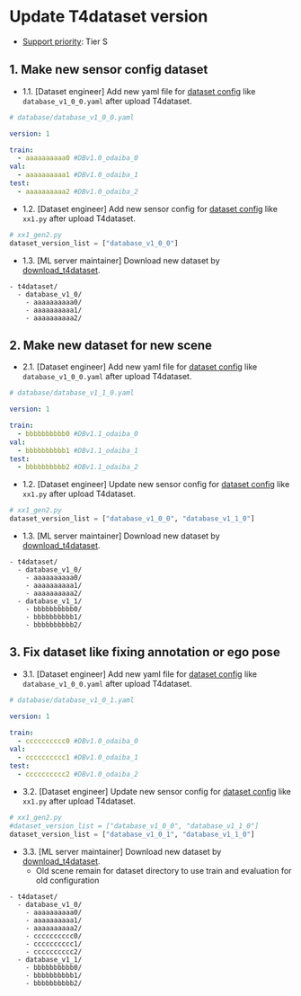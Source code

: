 # Update T4dataset version

- [Support priority](https://github.com/tier4/autoware-ml/blob/main/docs/design/autoware_ml_design.md#support-priority): Tier S

## 1. Make new sensor config dataset

- 1.1. [Dataset engineer] Add new yaml file for [dataset config](/autoware_ml/configs/detection3d/dataset/t4dataset) like `database_v1_0_0.yaml` after upload T4dataset.

```yaml
# database/database_v1_0_0.yaml

version: 1

train:
  - aaaaaaaaaa0 #DBv1.0_odaiba_0
val:
  - aaaaaaaaaa1 #DBv1.0_odaiba_1
test:
  - aaaaaaaaaa2 #DBv1.0_odaiba_2
```

- 1.2. [Dataset engineer] Add new sensor config for [dataset config](/autoware_ml/configs/detection3d/dataset/t4dataset) like `xx1.py` after upload T4dataset.

```py
# xx1_gen2.py
dataset_version_list = ["database_v1_0_0"]
```

- 1.3. [ML server maintainer] Download new dataset by [download_t4dataset](/tools/download_t4dataset).

```
- t4dataset/
  - database_v1_0/
    - aaaaaaaaaa0/
    - aaaaaaaaaa1/
    - aaaaaaaaaa2/
```

## 2. Make new dataset for new scene

- 2.1. [Dataset engineer] Add new yaml file for [dataset config](/autoware_ml/configs/detection3d/dataset/t4dataset) like `database_v1_0_0.yaml` after upload T4dataset.

```yaml
# database/database_v1_1_0.yaml

version: 1

train:
  - bbbbbbbbbb0 #DBv1.1_odaiba_0
val:
  - bbbbbbbbbb1 #DBv1.1_odaiba_1
test:
  - bbbbbbbbbb2 #DBv1.1_odaiba_2
```

- 1.2. [Dataset engineer] Update new sensor config for [dataset config](/autoware_ml/configs/detection3d/dataset/t4dataset) like `xx1.py` after upload T4dataset.

```py
# xx1_gen2.py
dataset_version_list = ["database_v1_0_0", "database_v1_1_0"]
```

- 1.3. [ML server maintainer] Download new dataset by [download_t4dataset](/tools/download_t4dataset).

```
- t4dataset/
  - database_v1_0/
    - aaaaaaaaaa0/
    - aaaaaaaaaa1/
    - aaaaaaaaaa2/
  - database_v1_1/
    - bbbbbbbbbb0/
    - bbbbbbbbbb1/
    - bbbbbbbbbb2/
```

## 3. Fix dataset like fixing annotation or ego pose

- 3.1. [Dataset engineer] Add new yaml file for [dataset config](/autoware_ml/configs/detection3d/dataset/t4dataset) like `database_v1_0_0.yaml` after upload T4dataset.

```yaml
# database/database_v1_0_1.yaml

version: 1

train:
  - cccccccccc0 #DBv1.0_odaiba_0
val:
  - cccccccccc1 #DBv1.0_odaiba_1
test:
  - cccccccccc2 #DBv1.0_odaiba_2
```

- 3.2. [Dataset engineer] Update new sensor config for [dataset config](/autoware_ml/configs/detection3d/dataset/t4dataset) like `xx1.py` after upload T4dataset.

```py
# xx1_gen2.py
#dataset_version_list = ["database_v1_0_0", "database_v1_1_0"]
dataset_version_list = ["database_v1_0_1", "database_v1_1_0"]
```

- 3.3. [ML server maintainer] Download new dataset by [download_t4dataset](/tools/download_t4dataset).
  - Old scene remain for dataset directory to use train and evaluation for old configuration

```
- t4dataset/
  - database_v1_0/
    - aaaaaaaaaa0/
    - aaaaaaaaaa1/
    - aaaaaaaaaa2/
    - cccccccccc0/
    - cccccccccc1/
    - cccccccccc2/
  - database_v1_1/
    - bbbbbbbbbb0/
    - bbbbbbbbbb1/
    - bbbbbbbbbb2/
```
